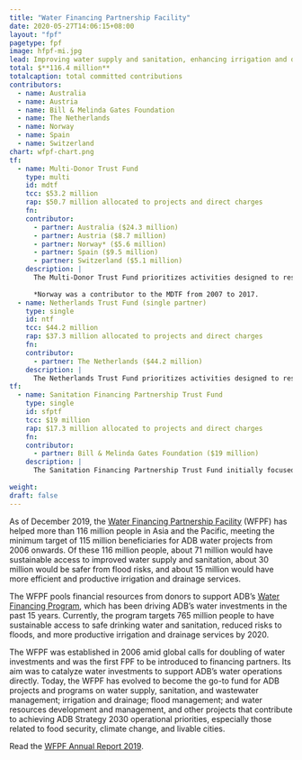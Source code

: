 ```yaml
---
title: "Water Financing Partnership Facility"
date: 2020-05-27T14:06:15+08:00
layout: "fpf"
pagetype: fpf
image: hfpf-mi.jpg
lead: Improving water supply and sanitation, enhancing irrigation and drainage services, reducing risks to floods, and improving water resources management 
total: $**116.4 million**   
totalcaption: total committed contributions
contributors:
  - name: Australia
  - name: Austria 
  - name: Bill & Melinda Gates Foundation
  - name: The Netherlands
  - name: Norway
  - name: Spain
  - name: Switzerland
chart: wfpf-chart.png
tf:
  - name: Multi-Donor Trust Fund   
    type: multi
    id: mdtf
    tcc: $53.2 million
    rap: $50.7 million allocated to projects and direct charges
    fn:   
    contributor:
      - partner: Australia ($24.3 million) 
      - partner: Austria ($8.7 million) 
      - partner: Norway* ($5.6 million)
      - partner: Spain ($9.5 million)
      - partner: Switzerland ($5.1 million)
    description: |
      The Multi-Donor Trust Fund prioritizes activities designed to result in significantly more people with access to safe drinking water and improved sanitation, higher productivity and efficiency of irrigation and drainage services, more people with reduced risk of flooding; sustainable  management of water resources; increased knowledge and capacity; and improved sector governance.
      
      *Norway was a contributor to the MDTF from 2007 to 2017.
  - name: Netherlands Trust Fund (single partner) 
    type: single
    id: ntf
    tcc: $44.2 million
    rap: $37.3 million allocated to projects and direct charges
    fn:   
    contributor:
      - partner: The Netherlands ($44.2 million) 
    description: |
      The Netherlands Trust Fund prioritizes activities designed to result in significantly more people with access to safe drinking water and improved sanitation, higher productivity and efficiency of irrigation and drainage services,  more people with reduced risk of flooding; sustainable management of water resources; increased knowledge and capacity; improved sector governance; and increased focus on water-food security nexus.  
tf:
  - name: Sanitation Financing Partnership Trust Fund 
    type: single
    id: sfptf
    tcc: $19 million
    rap: $17.3 million allocated to projects and direct charges
    fn:   
    contributor:
      - partner: Bill & Melinda Gates Foundation ($19 million) 
    description: |
      The Sanitation Financing Partnership Trust Fund initially focused on innovative sanitation solutions to increase support for fecal sludge management through non-networked (non-sewered) sanitation and septage management. The focus has now shifted to more holistic approach through the citywide inclusive sanitation framework to increase access to appropriate sanitation systems, whether sewered or non-sewered, centralized or decentralized, including the required support to increase knowledge and capacity and improve governance.
     
weight: 
draft: false
---
```


As of December 2019, the [Water Financing Partnership Facility](https://www.adb.org/site/funds/funds/water-financing-partnership-facility) (WFPF) has helped more than 116 million people in Asia and the Pacific, meeting the minimum target of 115 million beneficiaries for ADB water projects from 2006 onwards.  Of these 116 million people, about 71 million would have sustainable access to improved water supply and sanitation, about 30 million would be safer from flood risks, and about 15 million would have more efficient and productive irrigation and drainage services.    

The WFPF pools financial resources from donors to support ADB’s [Water Financing Program](https://www.adb.org/sectors/water/financing-program), which has been driving ADB’s water investments in the past 15 years. Currently, the program targets 765 million people to have sustainable access to safe drinking water and sanitation, reduced risks to floods, and more productive irrigation and drainage services by 2020.  

The WFPF was established in 2006 amid global calls for doubling of water investments and was the first FPF to be introduced to financing partners. Its aim was to catalyze water investments to support ADB’s water operations directly. Today, the WFPF has evolved to become the go-to fund for ADB projects and programs on water supply, sanitation, and wastewater management; irrigation and drainage; flood management; and water resources development and management, and other projects that contribute to achieving ADB Strategy 2030 operational priorities, especially those related to food security, climate change, and livable cities. <links> 

Read the [WFPF Annual Report 2019](https://www.adb.org/site/funds/funds/water-financing-partnership-facility). 

